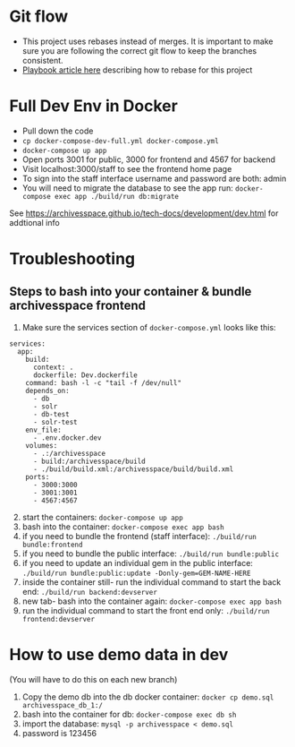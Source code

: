 # Git flow
- This project uses rebases instead of merges. It is important to make sure you are following the correct git flow to keep the branches consistent.
- [Playbook article here](http://playbook-staging.notch8.com/en/git/rebasing) describing how to rebase for this project

# Full Dev Env in Docker

- Pull down the code
- `cp docker-compose-dev-full.yml docker-compose.yml`
- `docker-compose up app`
- Open ports 3001 for public, 3000 for frontend and 4567 for backend
- Visit localhost:3000/staff to see the frontend home page
- To sign into the staff interface username and password are both: admin 
- You will need to migrate the database to see the app run: `docker-compose exec app ./build/run db:migrate`


See https://archivesspace.github.io/tech-docs/development/dev.html for addtional info
# Troubleshooting

## Steps to bash into your container & bundle archivesspace frontend

1. Make sure the services section of `docker-compose.yml` looks like this:
```
services:
  app:
    build:
      context: .
      dockerfile: Dev.dockerfile
    command: bash -l -c "tail -f /dev/null"
    depends_on:
      - db
      - solr
      - db-test
      - solr-test
    env_file:
      - .env.docker.dev
    volumes:
      - .:/archivesspace
      - build:/archivesspace/build
      - ./build/build.xml:/archivesspace/build/build.xml
    ports:
      - 3000:3000
      - 3001:3001
      - 4567:4567
```

2. start the containers: `docker-compose up app`
3. bash into the container: `docker-compose exec app bash`
4. if you need to bundle the frontend (staff interface): `./build/run bundle:frontend`
5. if you need to bundle the public interface: `./build/run bundle:public`
5. if you need to update an individual gem in the public interface: `./build/run bundle:public:update -Donly-gem=GEM-NAME-HERE`
6. inside the container still- run the individual command to start the back end: `./build/run backend:devserver`
7. new tab- bash into the container again: `docker-compose exec app bash`
8. run the individual command to start the front end only: `./build/run frontend:devserver`

# How to use demo data in dev
(You will have to do this on each new branch)

1. Copy the demo db into the db docker container: `docker cp demo.sql archivesspace_db_1:/`
2. bash into the container for db: `docker-compose exec db sh`
3. import the database: `mysql -p archivesspace < demo.sql`
4. password is 123456